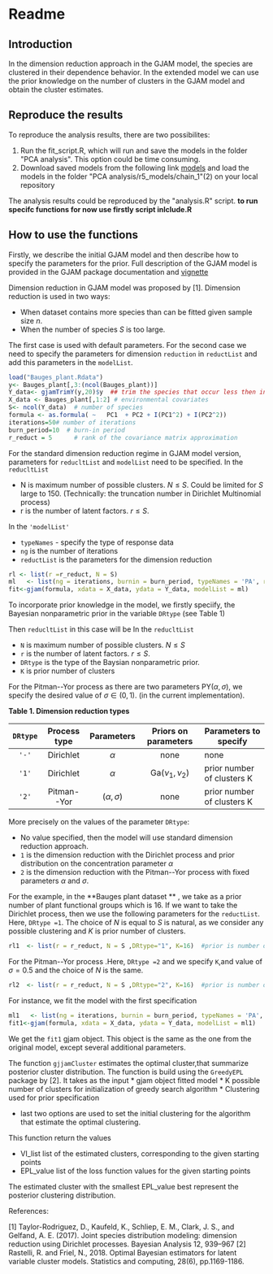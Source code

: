 Readme
================

Introduction
------------

In the dimension reduction approach in the GJAM model, the species are clustered in their dependence behavior. In the extended model we can use the prior knowledge on the number of clusters in the GJAM model and obtain the cluster estimates.

Reproduce the results
---------------------

To reproduce the analysis results, there are two possibilites:

1.  Run the fit\_script.R, which will run and save the models in the folder "PCA analysis". This option could be time consuming.
2.  Download saved models from the following link [models](https://drive.google.com/open?id=1sRu7Q7rJ4aIYp-YCKOa_igA5Ofzc7tRH) and load the models in the folder "PCA analysis/r5\_models/chain\_1"(2) on your local repository

The analysis results could be reproduced by the "analysis.R" script.
**to run specifc functions for now use firstly script inlclude.R**

How to use the functions
------------------------

Firstly, we describe the initial GJAM model and then describe how to specify the parameters for the prior. Full description of the GJAM model is provided in the GJAM package documentation and [vignette](https://cran.r-project.org/web/packages/gjam/vignettes/gjamVignette.html)

Dimension reduction in GJAM model was proposed by \[1\]. Dimension reduction is used in two ways:

-   When dataset contains more species than can be fitted given sample size *n*.
-   When the number of species *S* is too large.

The first case is used with default parameters. For the second case we need to specify the parameters for dimension `reduction` in `reductList` and add this parameters in the `modelList`.

``` r
load("Bauges_plant.Rdata")
y<- Bauges_plant[,3:(ncol(Bauges_plant))]
Y_data<- gjamTrimY(y,20)$y  ## trim the species that occur less then in 20 cites
X_data <- Bauges_plant[,1:2] # environmental covariates
S<- ncol(Y_data)  # number of species
formula <- as.formula( ~   PC1  + PC2 + I(PC1^2) + I(PC2^2))
iterations=50# number of iterations
burn_period=10  # burn-in period
r_reduct = 5      # rank of the covariance matrix approximation
```

For the standard dimension reduction regime in GJAM model version, parameters for `reducltList` and `modelList` need to be specified. In the `reducltList`

-   N is maximum number of possible clusters. *N* ≤ *S*. Could be limited for *S* large to 150. (Technically: the truncation number in Dirichlet Multinomial process)
-   r is the number of latent factors. *r* ≤ *S*.

In the `'modelList'`

-   `typeNames` - specify the type of response data
-   `ng` is the number of iterations
-   `reductList` is the parameters for the dimension reduction

``` r
rl <- list(r =r_reduct, N = S)
ml   <- list(ng = iterations, burnin = burn_period, typeNames = 'PA', reductList = rl,PREDICTX = F)
fit<-gjam(formula, xdata = X_data, ydata = Y_data, modelList = ml)
```

To incorporate prior knowledge in the model, we firstly speciify, the Bayesian nonparametric prior in the variable `DRtype` (see Table 1)

Then `reducltList` in this case will be In the `reducltList`

-   `N` is maximum number of possible clusters. *N* ≤ *S*
-   `r` is the number of latent factors. *r* ≤ *S*.
-   `DRtype` is the type of the Baysian nonparametric prior.
-   `K` is prior number of clusters

For the Pitman--Yor process as there are two parameters PY(*α*, *σ*), we specify the desired value of *σ* ∈ (0, 1). (in the current implementation).

**Table 1. Dimension reduction types**

| `DRtype` | Process type | Parameters |         Priors on parameters         | Parameters to specify      |
|:--------:|:------------:|:----------:|:------------------------------------:|----------------------------|
|   `'-'`  |   Dirichlet  |     *α*    |                 none                 | none                       |
|   `'1'`  |   Dirichlet  |     *α*    | Ga(*ν*<sub>1</sub>, *ν*<sub>2</sub>) | prior number of clusters K |
|   `'2'`  |  Pitman--Yor | (*α*, *σ*) |                 none                 | prior number of clusters K |

More precisely on the values of the parameter `DRtype`:

-   No value specified, then the model will use standard dimension reduction approach.
-   `1` is the dimension reduction with the Dirichlet process and prior distribution on the concentration parameter *α*
-   `2` is the dimension reduction with the Pitman--Yor process with fixed parameters *α* and *σ*.

For the example, in the **Bauges plant dataset ** , we take as a prior number of plant functional groups which is 16. If we want to take the Dirichlet process, then we use the following parameters for the `reductList`. Here, `DRtype =1`. The choice of *N* is equal to *S* is natural, as we consider any possible clustering and *K* is prior number of clusters.

``` r
rl1  <- list(r = r_reduct, N = S ,DRtype="1", K=16)  #prior is number of plant functional groups
```

For the Pitman--Yor process .Here, `DRtype =2` and we specify `K`,and value of *σ* = 0.5 and the choice of *N* is the same.

``` r
rl2  <- list(r = r_reduct, N = S ,DRtype="2", K=16)  #prior is number of plant functional groups
```

For instance, we fit the model with the first specification

``` r
ml1   <- list(ng = iterations, burnin = burn_period, typeNames = 'PA', reductList = rl1,PREDICTX = F)
fit1<-gjam(formula, xdata = X_data, ydata = Y_data, modelList = ml1)
```

We get the `fit1` gjam object. This object is the same as the one from the original model, except several additional parameters.

The function `gjjamCluster` estimates the optimal cluster,that summarize posterior cluster distribution. The function is build using the `GreedyEPL` package by \[2\]. It takes as the input \* gjam object fitted model \* K possible number of clusters for initialization of greedy search algorithm
\* Clustering used for prior specification

-   last two options are used to set the initial clustering for the algorithm that estimate the optimal clustering.

This function return the values

-   VI\_list list of the estimated clusters, corresponding to the given starting points
-   EPL\_value list of the loss function values for the given starting points

The estimated cluster with the smallest EPL\_value best represent the posterior clustering distribution.

References:

[1] Taylor-Rodriguez, D., Kaufeld, K., Schliep, E. M., Clark, J. S., and Gelfand, A. E. (2017). Joint
species distribution modeling: dimension reduction using Dirichlet processes. Bayesian Analysis 12,  939–967
[2] Rastelli, R. and Friel, N., 2018. Optimal Bayesian estimators for latent variable cluster models.
Statistics and computing, 28(6), pp.1169-1186.

